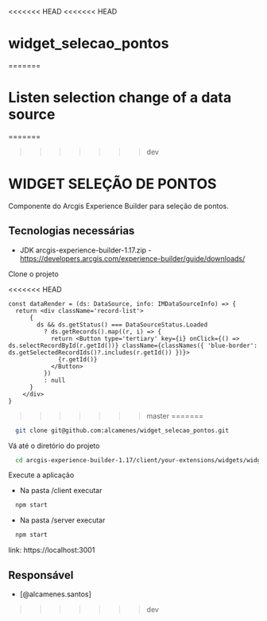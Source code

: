 <<<<<<< HEAD
<<<<<<< HEAD
# widget_selecao_pontos
=======
# Listen selection change of a data source
=======
>>>>>>> dev

# WIDGET SELEÇÃO DE PONTOS

Componente do Arcgis Experience Builder para seleção de pontos.




## Tecnologias necessárias

- JDK arcgis-experience-builder-1.17.zip -  https://developers.arcgis.com/experience-builder/guide/downloads/


Clone o projeto

<<<<<<< HEAD
  ```tsx
  const dataRender = (ds: DataSource, info: IMDataSourceInfo) => {
    return <div className='record-list'>
        {
          ds && ds.getStatus() === DataSourceStatus.Loaded
            ? ds.getRecords().map((r, i) => {
              return <Button type='tertiary' key={i} onClick={() => ds.selectRecordById(r.getId())} className={classNames({ 'blue-border': ds.getSelectedRecordIds()?.includes(r.getId()) })}>
                {r.getId()}
              </Button>
            })
            : null
        }
      </div>
  }
  ```
>>>>>>> master
=======
```bash
  git clone git@github.com:alcamenes/widget_selecao_pontos.git
```

Vá até o diretório do projeto

```bash
  cd arcgis-experience-builder-1.17/client/your-extensions/widgets/widget_selecao_pontos
```




Execute a aplicação

- Na pasta /client executar
```bash
  npm start
```

- Na pasta /server executar
```bash
  npm start
```
link: https://localhost:3001

## Responsável
- [@alcamenes.santos]
>>>>>>> dev
